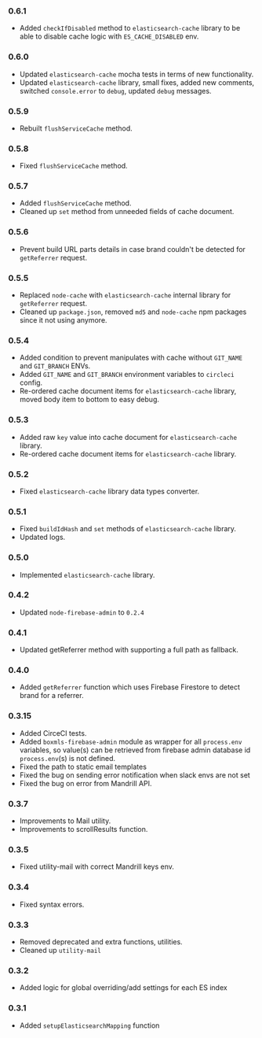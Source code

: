 ### 0.6.1
* Added `checkIfDisabled` method to `elasticsearch-cache` library to be able to disable cache logic with `ES_CACHE_DISABLED` env.

### 0.6.0
* Updated `elasticsearch-cache` mocha tests in terms of new functionality.
* Updated `elasticsearch-cache` library, small fixes, added new comments, switched `console.error` to `debug`, updated `debug` messages.

### 0.5.9
* Rebuilt `flushServiceCache` method.

### 0.5.8
* Fixed `flushServiceCache` method.

### 0.5.7
* Added `flushServiceCache` method.
* Cleaned up `set` method from unneeded fields of cache document. 

### 0.5.6
* Prevent build URL parts details in case brand couldn't be detected for `getReferrer` request.

### 0.5.5
* Replaced `node-cache` with `elasticsearch-cache` internal library for `getReferrer` request.
* Cleaned up `package.json`, removed `md5` and `node-cache` npm packages since it not using anymore. 

### 0.5.4
* Added condition to prevent manipulates with cache without `GIT_NAME` and `GIT_BRANCH` ENVs.
* Added `GIT_NAME` and `GIT_BRANCH` environment variables to `circleci` config. 
* Re-ordered cache document items for `elasticsearch-cache` library, moved body item to bottom to easy debug.

### 0.5.3
* Added raw `key` value into cache document for `elasticsearch-cache` library.
* Re-ordered cache document items for `elasticsearch-cache` library.

### 0.5.2
* Fixed `elasticsearch-cache` library data types converter.

### 0.5.1
* Fixed `buildIdHash` and `set` methods of `elasticsearch-cache` library.
* Updated logs.

### 0.5.0
* Implemented `elasticsearch-cache` library.

### 0.4.2
* Updated `node-firebase-admin` to `0.2.4`

### 0.4.1
* Updated getReferrer method with supporting a full path as fallback.

### 0.4.0
* Added `getReferrer` function which uses Firebase Firestore to detect brand for a referrer.

### 0.3.15
* Added CirceCI tests.
* Added `boxmls-firebase-admin` module as wrapper for all `process.env` variables, so value(s) can be retrieved from firebase admin database id `process.env`(s) is not defined.
* Fixed the path to static email templates
* Fixed the bug on sending error notification when slack envs are not set
* Fixed the bug on error from Mandrill API.

### 0.3.7
* Improvements to Mail utility.
* Improvements to scrollResults function.

### 0.3.5
* Fixed utility-mail with correct Mandrill keys env.

### 0.3.4
* Fixed syntax errors.

### 0.3.3
* Removed deprecated and extra functions, utilities.
* Cleaned up `utility-mail`

### 0.3.2
* Added logic for global overriding/add settings for each ES index

### 0.3.1
* Added `setupElasticsearchMapping` function